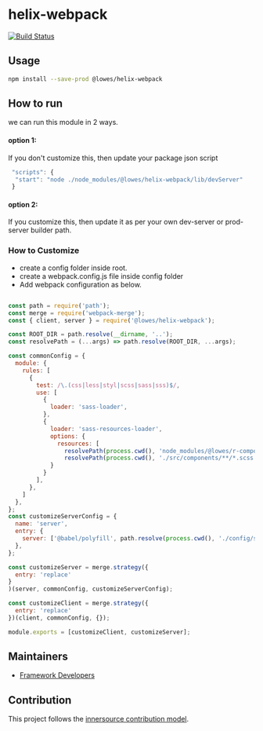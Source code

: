 # helix-webpack

[![Build Status](http://vmlnxjenkinsmaster01.lowes.com/buildStatus/icon?job=Framework/helix-webpack/master)](http://vmlnxjenkinsmaster01.lowes.com/job/Framework/job/helix-webpack/job/master/)


## Usage

```bash
npm install --save-prod @lowes/helix-webpack
```

## How to run
we can run this module in 2 ways.

#### option 1: 
If you don't customize this, then update your package json script
```js
 "scripts": {
  "start": "node ./node_modules/@lowes/helix-webpack/lib/devServer"
 }
```
#### option 2:

If you customize this, then update it as per your own dev-server or prod-server builder path.

### How to Customize

 - create a config folder inside root.
 - create a webpack.config.js file inside config folder
 - Add webpack configuration as below.
```js

const path = require('path');
const merge = require('webpack-merge');
const { client, server } = require('@lowes/helix-webpack');

const ROOT_DIR = path.resolve(__dirname, '..');
const resolvePath = (...args) => path.resolve(ROOT_DIR, ...args);

const commonConfig = {
  module: {
    rules: [
      {
        test: /\.(css|less|styl|scss|sass|sss)$/,
        use: [
          {
            loader: 'sass-loader',
          },
          {
            loader: 'sass-resources-loader',
            options: {
              resources: [
                resolvePath(process.cwd(), 'node_modules/@lowes/r-components/src/styles/*.scss'),          
                resolvePath(process.cwd(), './src/components/**/*.scss')]
            }
          }
        ],
      },
    ]
  },
};
const customizeServerConfig = {
  name: 'server',
  entry: {
    server: ['@babel/polyfill', path.resolve(process.cwd(), './config/server')],
  },
};

const customizeServer = merge.strategy({
  entry: 'replace'
}
)(server, commonConfig, customizeServerConfig);

const customizeClient = merge.strategy({
  entry: 'replace'
})(client, commonConfig, {});

module.exports = [customizeClient, customizeServer];
```

## Maintainers
- [Framework Developers](mailto:DL-DIST-DIGITAL-FRAMEWORKS@lowes.com)

## Contribution

This project follows the [innersource contribution model](https://tools.lowes.com/confluence/display/AR/Inner+source+contribution).

